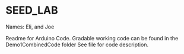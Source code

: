 # SEED_LAB
Names: Eli, and Joe

Readme for Arduino Code. 
Gradable working code can be found in the Demo1CombinedCode folder
See file for code description.